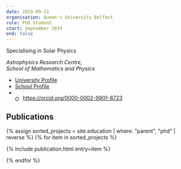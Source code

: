 ```yaml
---
date: 2019-09-23
organisation: Queen's University Belfast
role: PhD Student
start: September 2019
end: false
---
```

Specialising in Solar Physics

*Astrophysics Research Centre,  
School of Mathematics and Physics*

- [University Profile](https://pure.qub.ac.uk/en/persons/conor-macbride)
- [School Profile](https://www.qub.ac.uk/schools/SchoolofMathematicsandPhysics/Research/PhDResearchStudents/ConorMacBride-StudentProfile/)
- <div itemscope itemtype="https://schema.org/Person"><a itemprop="sameAs" content="https://orcid.org/0000-0002-9901-8723" href="https://orcid.org/0000-0002-9901-8723" target="orcid.widget" rel="me noopener noreferrer" style="vertical-align:top;"><img src="{{ site.baseurl }}/img/orcid.svg" style="width:1em;margin-right:.5em;vertical-align:middle;" alt="ORCID iD icon">https://orcid.org/0000-0002-9901-8723</a></div>

## Publications

{% assign sorted_projects = site.education | where: "parent", "phd" | reverse %}
{% for item in sorted_projects %}

  {% include publication.html entry=item %}

{% endfor %}

